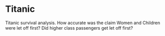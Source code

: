 # Titanic
Titanic survival analysis.
How accurate was the claim Women and Children were let off first?
Did higher class passengers get let off first?

